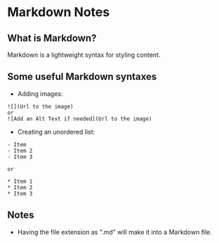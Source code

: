 # Markdown Notes

## What is Markdown?
Markdown is a lightweight syntax for styling content.

## Some useful Markdown syntaxes
* Adding images:
```
![](Url to the image)
or
![Add an Alt Text if needed](Url to the image)
```
* Creating an unordered list:
```
- Item
- Item 2
- Item 3

or

* Item 1
* Item 2
* Item 3
```


## Notes
* Having the file extension as ".md" will make it into a Markdown file.
